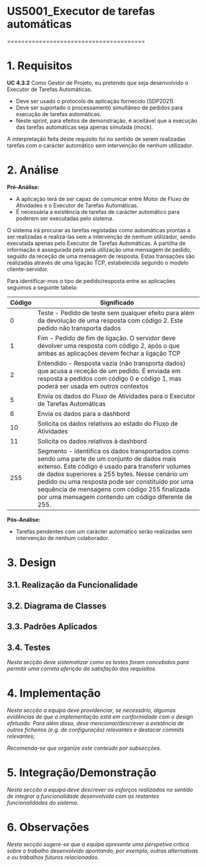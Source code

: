 # US5001_Executor de tarefas automáticas

=======================================


# 1. Requisitos

**UC 4.3.2** Como Gestor de Projeto, eu pretendo que seja desenvolvido o Executor de Tarefas Automáticas.
 * Deve ser usado o protocolo de aplicação fornecido (SDP2021).
 * Deve ser suportado o processamento simultâneo de pedidos para execução de tarefas automáticas.
 * Neste sprint, para efeitos de demonstração, é aceitável que a execução das tarefas automáticas seja apenas simulada (mock).

A interpretação feita deste requisito foi no sentido de serem realizadas tarefas com o carácter automático sem intervenção de nenhum utilizador.

# 2. Análise

**Pré-Análise:**
- A aplicação terá de ser capaz de comunicar entre Motor de Fluxo de Atividades e o Executor de Tarefas Automáticas.
- É necessária a existência de tarefas de carácter automático para poderem ser executadas pelo sistema.  

O sistema irá procurar as tarefas registadas como automáticas prontas a ser realizadas e realiza-las sem a intervenção de nenhum utilizador, sendo executada apenas pelo Executor de Tarefas Automáticas.
A partilha de informação é assegurada pela pela utilização uma mensagem de pedido, seguido da receção de uma mensagem de resposta. Estas transações são realizadas através de uma ligação TCP, estabelecida segundo o modelo cliente-servidor.

Para identificar-mos o tipo de pedido/resposta entre as aplicações seguimos a seguinte tabela:

| Código  | Significado |
|---------|-------------|
| 0       | Teste - Pedido de teste sem qualquer efeito para além da devolução de uma resposta com código 2. Este pedido não transporta dados |
| 1       | Fim - Pedido de fim de ligação. O servidor deve devolver uma resposta com código 2, após o que ambas as aplicações devem fechar a ligação TCP |
| 2       | Entendido - Resposta vazia (não transporta dados) que acusa a receção de um pedido. É enviada em resposta a pedidos com código 0 e código 1, mas poderá ser usada em outros contextos |
| 5       | Envia os dados do Fluxo de Atividades para o Executor de Tarefas Automáticas |
| 6       | Envia os dados para a dashbord |
| 10      | Solicita os dados relativos ao estado do Fluxo de Atividades |
| 11      | Solicita os dados relativos à dashbord |
| 255     | Segmento - identifica os dados transportados como sendo uma parte de um conjunto de dados mais extenso. Este código é usado para transferir volumes de dados superiores a 255 bytes. Nesse cenário um pedido ou uma resposta pode ser constituído por uma sequência de mensagens com código 255 finalizada por uma mensagem contendo um código diferente de 255. |

**Pós-Análise:**
- Tarefas pendentes com um carácter automático serão realizadas sem intervenção de nenhum colaborador.

# 3. Design


## 3.1. Realização da Funcionalidade


## 3.2. Diagrama de Classes


## 3.3. Padrões Aplicados


## 3.4. Testes
*Nesta secção deve sistematizar como os testes foram concebidos para permitir uma correta aferição da satisfação dos requisitos.*



# 4. Implementação

*Nesta secção a equipa deve providenciar, se necessário, algumas evidências de que a implementação está em conformidade com o design efetuado. Para além disso, deve mencionar/descrever a existência de outros ficheiros (e.g. de configuração) relevantes e destacar commits relevantes;*

*Recomenda-se que organize este conteúdo por subsecções.*

# 5. Integração/Demonstração

*Nesta secção a equipa deve descrever os esforços realizados no sentido de integrar a funcionalidade desenvolvida com as restantes funcionalidades do sistema.*

# 6. Observações

*Nesta secção sugere-se que a equipa apresente uma perspetiva critica sobre o trabalho desenvolvido apontando, por exemplo, outras alternativas e ou trabalhos futuros relacionados.*
